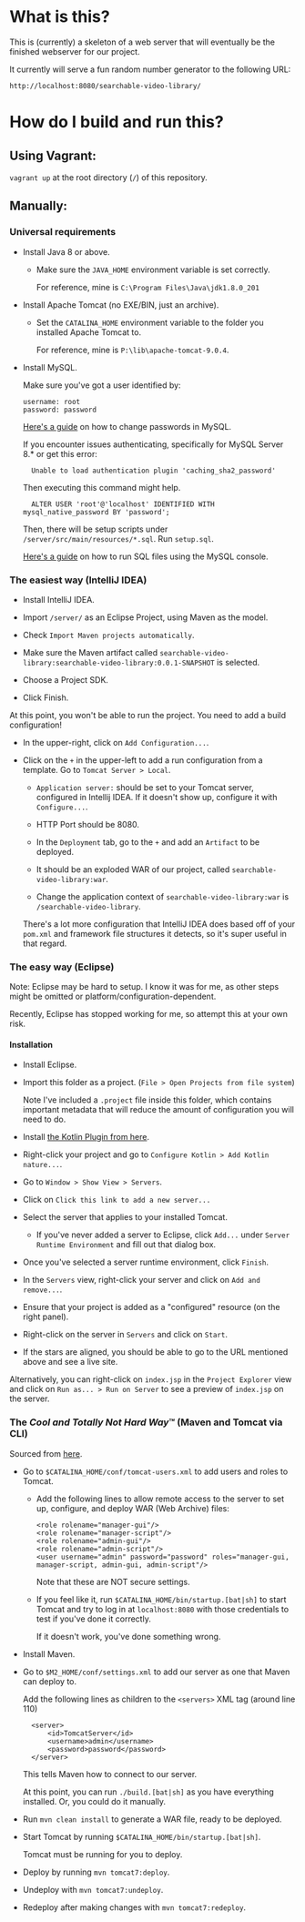 # What is this?

This is (currently) a skeleton of a web server that will eventually be the
finished webserver for our project.

It currently will serve a fun random number generator to the following URL:

    http://localhost:8080/searchable-video-library/

# How do I build and run this?

## Using Vagrant:

`vagrant up` at the root directory (`/`) of this repository.

## Manually:

### Universal requirements

- Install Java 8 or above.

  - Make sure the `JAVA_HOME` environment variable is set correctly.
    
    For reference, mine is `C:\Program Files\Java\jdk1.8.0_201`

- Install Apache Tomcat (no EXE/BIN, just an archive).

  - Set the `CATALINA_HOME` environment variable to the folder you installed
    Apache Tomcat to.
  
    For reference, mine is `P:\lib\apache-tomcat-9.0.4`.

- Install MySQL.

  Make sure you've got a user identified by:

      username: root
      password: password
  
  [Here's a guide](https://dev.mysql.com/doc/refman/8.0/en/resetting-permissions.html) on how to change passwords in MySQL. 
  
  If you encounter issues authenticating, specifically for MySQL Server 8.* or get this error:
  
        Unable to load authentication plugin 'caching_sha2_password'

  Then executing this command might help.       
  
        ALTER USER 'root'@'localhost' IDENTIFIED WITH mysql_native_password BY 'password';
      
  Then, there will be setup scripts under `/server/src/main/resources/*.sql`.
  Run `setup.sql`. <!-- TODO Remove this manual step. I (-H) tried. -->
  
  [Here's a guide](https://dev.mysql.com/doc/refman/8.0/en/mysql-batch-commands.html) on how to run SQL files using the MySQL console.
    
### The easiest way (IntelliJ IDEA)

- Install IntelliJ IDEA.

- Import `/server/` as an Eclipse Project, using Maven as the model.

- Check `Import Maven projects automatically`.

- Make sure the Maven artifact called
  `searchable-video-library:searchable-video-library:0.0.1-SNAPSHOT` is
  selected.

- Choose a Project SDK.

- Click Finish.

At this point, you won't be able to run the project. You need to add a build configuration!

- In the upper-right, click on `Add Configuration...`.

- Click on the `+` in the upper-left to add a run configuration from a template. Go to `Tomcat Server > Local`.

  - `Application server:` should be set to your Tomcat server, configured in
    Intellij IDEA. If it doesn't show up, configure it with `Configure...`.
  
  - HTTP Port should be 8080.

  - In the `Deployment` tab, go to the `+` and add an `Artifact` to be deployed.

  - It should be an exploded WAR of our project, called `searchable-video-library:war`.
  
  - Change the application context of `searchable-video-library:war` is `/searchable-video-library`.

  There's a lot more configuration that IntelliJ IDEA does based off of your
  `pom.xml` and framework file structures it detects, so it's super useful in
  that regard.
  
### The easy way (Eclipse)

Note: Eclipse may be hard to setup. I know it was for me, as other steps might
be omitted or platform/configuration-dependent.

Recently, Eclipse has stopped working for me, so attempt this at your own risk.

#### Installation

- Install Eclipse.

- Import this folder as a project. (`File > Open Projects from file system`)

  Note I've included a `.project` file inside
  this folder, which contains important metadata that will reduce the amount of
  configuration you will need to do.

- Install [the Kotlin Plugin from here](https://kotlinlang.org/docs/tutorials/getting-started-eclipse.html).
  
- Right-click your project and go to `Configure Kotlin > Add Kotlin nature...`.
  
- Go to `Window > Show View > Servers`.

- Click on `Click this link to add a new server...`

- Select the server that applies to your installed Tomcat.
  - If you've never added a server to Eclipse, click `Add...` under `Server
    Runtime Environment` and fill out that dialog box.

- Once you've selected a server runtime environment, click `Finish`.

- In the `Servers` view, right-click your server and click on `Add and
  remove...`.

- Ensure that your project is added as a "configured" resource (on the right
  panel).

- Right-click on the server in `Servers` and click on `Start`.

- If the stars are aligned, you should be able to go to the URL mentioned above
  and see a live site.

Alternatively, you can right-click on `index.jsp` in the `Project Explorer` view
and click on `Run as... > Run on Server` to see a preview of `index.jsp` on the
server.

### The *Cool and Totally Not Hard Way*™ (Maven and Tomcat via CLI)

Sourced from [here](https://www.baeldung.com/tomcat-deploy-war).

- Go to `$CATALINA_HOME/conf/tomcat-users.xml` to add users and roles to Tomcat.
  - Add the following lines to allow remote access to the server to set up,
    configure, and deploy WAR (Web Archive) files:

		<role rolename="manager-gui"/>
		<role rolename="manager-script"/>
		<role rolename="admin-gui"/>
		<role rolename="admin-script"/>
		<user username="admin" password="password" roles="manager-gui, manager-script, admin-gui, admin-script"/>
        
    Note that these are NOT secure settings.
    
  - If you feel like it, run `$CATALINA_HOME/bin/startup.[bat|sh]` to start Tomcat
    and try to log in at `localhost:8080` with those credentials to test if
    you've done it correctly.
    
    If it doesn't work, you've done something wrong.

- Install Maven.
  
- Go to `$M2_HOME/conf/settings.xml` to add our server as one that Maven can
  deploy to.
  
  Add the following lines as children to the `<servers>` XML tag (around line
  110)
  
        <server>
            <id>TomcatServer</id>
            <username>admin</username>
            <password>password</password>
        </server>
        
  This tells Maven how to connect to our server.
  
  At this point, you can run `./build.[bat|sh]` as you have everything installed.
  Or, you could do it manually.

- Run `mvn clean install` to generate a WAR file, ready to be deployed.

- Start Tomcat by running `$CATALINA_HOME/bin/startup.[bat|sh]`.

  Tomcat must be running for you to deploy.

- Deploy by running `mvn tomcat7:deploy`.

- Undeploy with `mvn tomcat7:undeploy`.

- Redeploy after making changes with `mvn tomcat7:redeploy`.
